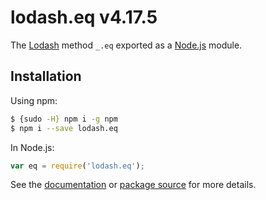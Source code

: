 # lodash.eq v4.17.5

The [Lodash](https://lodash.com/) method `_.eq` exported as a [Node.js](https://nodejs.org/) module.

## Installation

Using npm:
```bash
$ {sudo -H} npm i -g npm
$ npm i --save lodash.eq
```

In Node.js:
```js
var eq = require('lodash.eq');
```

See the [documentation](https://lodash.com/docs#eq) or [package source](https://github.com/lodash/lodash/blob/4.17.5-npm-packages/lodash.eq) for more details.
